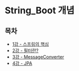 # String_Boot 개념      

## 목차
- [1강 - 스프링의 핵심](./contents/1강.md)
- [2강 - 필터란?](./contents/2강.md)
- [3강 - MessageConverter](./contents/3강.md)
- [4강 - JPA](./contents/4강.md)